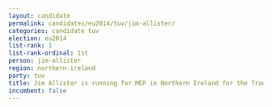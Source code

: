 ```yaml
---
layout: candidate
permalink: candidates/eu2014/tuv/jim-allister/
categories: candidate tuv
election: eu2014
list-rank: 1
list-rank-ordinal: 1st
person: jim-allister
region: northern-ireland
party: tuv
title: Jim Allister is running for MEP in Northern Ireland for the Traditional Unionist Voice party
incumbent: false
---
```

